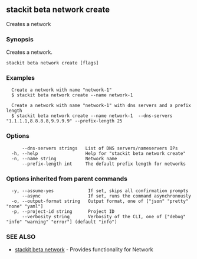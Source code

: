 ## stackit beta network create

Creates a network

### Synopsis

Creates a network.

```
stackit beta network create [flags]
```

### Examples

```
  Create a network with name "network-1"
  $ stackit beta network create --name network-1

  Create a network with name "network-1" with dns servers and a prefix length
  $ stackit beta network create --name network-1  --dns-servers "1.1.1.1,8.8.8.8,9.9.9.9" --prefix-length 25
```

### Options

```
      --dns-servers strings   List of DNS servers/nameservers IPs
  -h, --help                  Help for "stackit beta network create"
  -n, --name string           Network name
      --prefix-length int     The default prefix length for networks
```

### Options inherited from parent commands

```
  -y, --assume-yes             If set, skips all confirmation prompts
      --async                  If set, runs the command asynchronously
  -o, --output-format string   Output format, one of ["json" "pretty" "none" "yaml"]
  -p, --project-id string      Project ID
      --verbosity string       Verbosity of the CLI, one of ["debug" "info" "warning" "error"] (default "info")
```

### SEE ALSO

* [stackit beta network](./stackit_beta_network.md)	 - Provides functionality for Network

